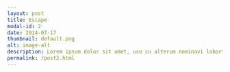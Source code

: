 ```yaml
---
layout: post
title: Escape
modal-id: 2
date: 2014-07-17
thumbnail: default.png
alt: image-alt
description: Lorem ipsum dolor sit amet, usu cu alterum nominavi lobortis. At duo novum diceret. Tantas apeirian vix et, usu sanctus postulant inciderint ut, populo diceret necessitatibus in vim. Cu eum dicam feugiat noluisse.
permalink: /post2.html
---
```

